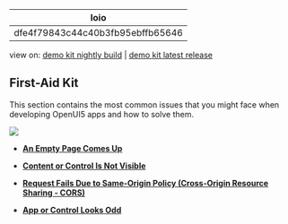 <!-- loiodfe4f79843c44c40b3fb95ebffb65646 -->

| loio |
| -----|
| dfe4f79843c44c40b3fb95ebffb65646 |

<div id="loio">

view on: [demo kit nightly build](https://openui5nightly.hana.ondemand.com/topic/dfe4f79843c44c40b3fb95ebffb65646) | [demo kit latest release](https://sdk.openui5.org/topic/dfe4f79843c44c40b3fb95ebffb65646)</div>

## First-Aid Kit

This section contains the most common issues that you might face when developing OpenUI5 apps and how to solve them.

 ![](images/loio3e7f72e6ebf147c9b64c46b4b03d552b_LowRes.png) 

-   **[An Empty Page Comes Up](An_Empty_Page_Comes_Up_55db2bc.md "")**  

-   **[Content or Control Is Not Visible](Content_or_Control_Is_Not_Visible_492d9d9.md "")**  

-   **[Request Fails Due to Same-Origin Policy \(Cross-Origin Resource Sharing - CORS\)](Request_Fails_Due_to_Same_Origin_Policy_Cross_Origin_Resource_Sharing_CORS_5bb388f.md)**  

-   **[App or Control Looks Odd](App_or_Control_Looks_Odd_c34413d.md "")**  


